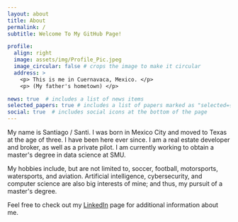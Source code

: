 ```yaml
---
layout: about
title: About
permalink: /
subtitle: Welcome To My GitHub Page!

profile:
  align: right
  image: assets/img/Profile_Pic.jpeg
  image_circular: false # crops the image to make it circular
  address: >
    <p> This is me in Cuernavaca, Mexico. </p>
    <p> (My father's hometown) </p>

news: true  # includes a list of news items
selected_papers: true # includes a list of papers marked as "selected={true}"
social: true  # includes social icons at the bottom of the page
---
```


My name is Santiago / Santi. I was born in Mexico City and moved to Texas at the age of three. I have been here ever since. I am a real estate developer and broker, as well as a private pilot. I am currently working to obtain a master's degree in data science at SMU.

My hobbies include, but are not limited to, soccer, football, motorsports, watersports, and aviation. Artificial intelligence, cybersecurity, and computer science are also big interests of mine; and thus, my pursuit of a master's degree.

Feel free to check out my [LinkedIn](https://www.linkedin.com/in/santiagogutierrezpumarejo/) page for additional information about me.